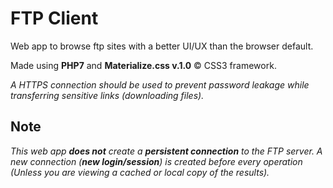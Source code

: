# FTP Client
Web app to browse ftp sites with a better UI/UX than the browser default.

Made using **PHP7** and **Materialize.css v.1.0** &copy; CSS3 framework.

_A HTTPS connection should be used to prevent password leakage while transferring sensitive links (downloading files)._

## Note 
_This web app <b>does not</b> create a <b>persistent connection</b> to the FTP server. A new connection (<b>new login/session</b>) is created before every operation (Unless you are viewing a cached or local copy of the results)._
